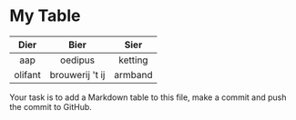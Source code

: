 # My Table
|  Dier   |   Bier  |   Sier  |
| :-: | :-: | :-: |
|   aap  |   oedipus  |   ketting  |
| olifant| brouwerij 't ij | armband |

Your task is to add a Markdown table to this file, make a commit and push the commit to GitHub.